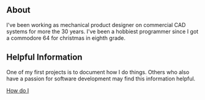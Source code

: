 ## About

I've been working as mechanical product designer on commercial CAD systems for more the 30 years. I've been a hobbiest programmer since I got a commodore 64 for christmas in eighth grade.

## Helpful Information

One of my first projects is to document how I do things. Others who also have a passion for software development may find this information helpful.

[How do I](https://github.com/Soluforge/how-do-I)
